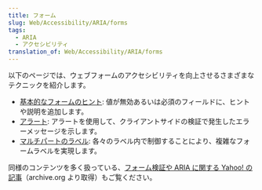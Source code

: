 ```yaml
---
title: フォーム
slug: Web/Accessibility/ARIA/forms
tags:
  - ARIA
  - アクセシビリティ
translation_of: Web/Accessibility/ARIA/forms
---
```

以下のページでは、ウェブフォームのアクセシビリティを向上させるさまざまなテクニックを紹介します。

- [基本的なフォームのヒント](/ja/docs/Web/Accessibility/ARIA/forms/Basic_form_hints): 値が無効あるいは必須のフィールドに、ヒントや説明を追加します。
- [アラート](/ja/docs/Web/Accessibility/ARIA/forms/alerts): アラートを使用して、クライアントサイドの検証で発生したエラーメッセージを示します。
- [マルチパートのラベル](/ja/docs/Web/Accessibility/ARIA/forms/Multipart_labels): 各々のラベル内で制御することにより、複雑なフォームラベルを実現します。

同様のコンテンツを多く扱っている、[フォーム検証や ARIA に関する Yahoo! の記事](https://web.archive.org/web/20120801225355/http://yaccessibilityblog.com/library/aria-invalid-form-inputs.html)（archive.org より取得）もご覧ください。
